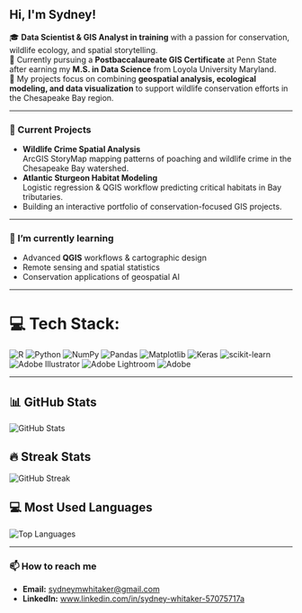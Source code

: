 ## Hi, I'm Sydney! 

🎓 **Data Scientist & GIS Analyst in training** with a passion for conservation, wildlife ecology, and spatial storytelling.  
🌊 Currently pursuing a **Postbaccalaureate GIS Certificate** at Penn State after earning my **M.S. in Data Science** from Loyola University Maryland.  
🦌 My projects focus on combining **geospatial analysis, ecological modeling, and data visualization** to support wildlife conservation efforts in the Chesapeake Bay region.

---

### 🔭 Current Projects
- **Wildlife Crime Spatial Analysis**  
  ArcGIS StoryMap mapping patterns of poaching and wildlife crime in the Chesapeake Bay watershed.  
- **Atlantic Sturgeon Habitat Modeling**  
  Logistic regression & QGIS workflow predicting critical habitats in Bay tributaries.  
- Building an interactive portfolio of conservation-focused GIS projects.

---

### 🌱 I’m currently learning
- Advanced **QGIS** workflows & cartographic design  
- Remote sensing and spatial statistics  
- Conservation applications of geospatial AI  

---

# 💻 Tech Stack:
![R](https://img.shields.io/badge/r-%23276DC3.svg?style=for-the-badge&logo=r&logoColor=white) ![Python](https://img.shields.io/badge/python-3670A0?style=for-the-badge&logo=python&logoColor=ffdd54) ![NumPy](https://img.shields.io/badge/numpy-%23013243.svg?style=for-the-badge&logo=numpy&logoColor=white) ![Pandas](https://img.shields.io/badge/pandas-%23150458.svg?style=for-the-badge&logo=pandas&logoColor=white) ![Matplotlib](https://img.shields.io/badge/Matplotlib-%23ffffff.svg?style=for-the-badge&logo=Matplotlib&logoColor=black) ![Keras](https://img.shields.io/badge/Keras-%23D00000.svg?style=for-the-badge&logo=Keras&logoColor=white) ![scikit-learn](https://img.shields.io/badge/scikit--learn-%23F7931E.svg?style=for-the-badge&logo=scikit-learn&logoColor=white) ![Adobe Illustrator](https://img.shields.io/badge/adobe%20illustrator-%23FF9A00.svg?style=for-the-badge&logo=adobe%20illustrator&logoColor=white) ![Adobe Lightroom](https://img.shields.io/badge/Adobe%20Lightroom-31A8FF.svg?style=for-the-badge&logo=Adobe%20Lightroom&logoColor=white) ![Adobe](https://img.shields.io/badge/adobe-%23FF0000.svg?style=for-the-badge&logo=adobe&logoColor=white)

---

## 📊 GitHub Stats
![GitHub Stats](https://github-readme-stats.vercel.app/api?username=swhitak1&show_icons=true&theme=tokyonight)

## 🔥 Streak Stats
![GitHub Streak](https://github-readme-streak-stats.herokuapp.com/?user=swhitak1&theme=tokyonight)

## 💻 Most Used Languages
![Top Languages](https://github-readme-stats.vercel.app/api/top-langs/?username=swhitak1&layout=compact&theme=tokyonight)

---

### 📫 How to reach me
- **Email:** sydneymwhitaker@gmail.com  
- **LinkedIn:** www.linkedin.com/in/sydney-whitaker-57075717a  
